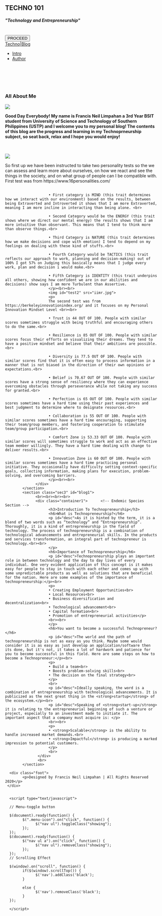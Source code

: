<!DOCTYPE html>
<html lang="en">
<head>
      <meta charset="UTF-8">
      <meta name="viewport" content="width=device-width, initial-scale=1.0">
      <meta http-equiv="X-UA-Compatible" content="ie=edge">
      <title>Personal Blog</title>
      <link rel="stylesheet" href="styles.css">
      <link rel="stylesheet" href="https://maxcdn.bootstrapcdn.com/font-awesome/4.7.0/css/font-awesome.min.css">
      <link href="https://fonts.googleapis.com/css?family=Luckiest+Guy|Righteous" rel="stylesheet">
      <link href="https://fonts.googleapis.com/css?family=Maven+Pro" rel="stylesheet">
      <link rel="stylesheet" href="https://maxcdn.bootstrapcdn.com/bootstrap/4.1.3/css/bootstrap.min.css">
      <script src="https://ajax.googleapis.com/ajax/libs/jquery/3.3.1/jquery.min.js"></script>
      <script src="https://cdnjs.cloudflare.com/ajax/libs/popper.js/1.14.3/umd/popper.min.js"></script>
      <script src="https://maxcdn.bootstrapcdn.com/bootstrap/4.1.3/js/bootstrap.min.js"></script>
      <script src="https://code.jquery.com/jquery-3.3.1.js"></script>
</head>
<body>
      <div class="sec1" id="sec1">
            <div class="center">
                  <h2>TECHNO 101</h2>
                  <h5>"Technology and Entrepreneurship"</h5>
                  <br>
                  <a href="#blog" ><button>PROCEED</button></a>
            </div>
            <div class="header">
                  <nav>
                        <div class="menu-icon">
                              <i class="fa fa-bars fa-2x"></i>
                        </div>
                        <a href="#sec1">
                              <div class="logo">
                                    <span class="highlight">Techno</span>|Blog
                              </div>
                        </a>
                        <div class="menu">
                              <ul>
                                    <li><a href="#blog1">Intro</a></li>
                                    <li><a href="#blog">Author</a></li>
                              </ul>
                        </div>
                  </nav>
            </div>
      </div>
      <div class="container-fluid">
            <section class="sec2" id="blog">
                  <br><br><br><br>
                  <div class="container1">      <!-- Endemic Species Section -->
                        <h3 id="meheader">All About Me</h3>
                        <img id ="profile" src="me.png">
                        <p><strong>Good Day Everybody! My name is Francis Neil Limpahan a 3rd Year BSIT student from University of Science and Technology of Southern Philippines (USTP) and I welcome you to my personal blog! The contents of this blog are the progress and learning in my Technoprneurship subject, so seat back, relax and I hope you would enjoy!</strong>
                        <br><br><br>
                        </p>
                        <img id="personality" src="personality.png">
                        <p>
                        So first up we have been instructed to take two personality tests so the we can assess and learn more about ourselves, on how we react and see the things in the society, and on what group of people can I be compatible with. First test was from https://www.16personalities.com/<br><br>

                        • First category is MIND (this trait determines how we interact with our environment) based on the results, between being Extraverted and Introverted it shows that I am more Extraverted, meaning I am more incline in interacting than being alone. <br>

                        • Second Category would be the ENERGY (this trait shows where we direct our mental energy) the results shows that I am more intuitive than observant. This means that I tend to think more than observe things.<br>

                        • Third Category is NATURE (this trait determines how we make decisions and cope with emotion) I tend to depend on my feelings on dealing with these kind of stuffs.<br>

                        • Fourth Category would be TACTICS (this trait reflects our approach to work, planning and decision-making) out of 100% I got 57% on Judging this basically means that I judge every work, plan and decision i would make.<br>

                        • Fifth Category is IDENTITY (this trait underpins all others, showing how confident we are in our abilities and decisions) show says I am more Turbulent than Assertive.
                        </p><br><br>
                        <img id="test2" src="iimr.jpg">
                        <p>
                        The second test was from https://berkeleyinnovationindex.org/ and it focuses on my Personal Innovation Mindset Level <br><br>

                        • Trust is 44 OUT OF 100. People with similar scores sometimes struggle with being truthful and encouraging others to do the same.<br>

                        • Resilience is 85 OUT OF 100. People with similar scores focus their efforts on visualizing their dreams. They tend to have a positive mindset and believe that their ambitions are possible.<br>

                        • Diversity is 77.5 OUT OF 100. People with similar scores find that it is often easy to process information in a manner that is not biased in the direction of their own opinions or expectations.<br>

                        • Belief is 70.67 OUT OF 100. People with similar scores have a strong sense of resiliency where they can experience overcoming obstacles through perseverance while not taking any success for granted.<br>

                        • Perfection is 65 OUT OF 100. People with similar scores sometimes have a hard time using their past experiences and best judgment to determine where to designate resources.<br>

                        • Collaboration is 55 OUT OF 100. People with similar scores sometimes have a hard time encouraging, supporting their team/group members, and fostering cooperation to stimulate team/group participation.<br>

                        • Comfort Zone is 53.33 OUT OF 100. People with similar scores will sometimes struggle to work and act as an effective team member willingly. They have a hard time dealing with change to deliver results.<br>

                        • Innovation Zone is 60 OUT OF 100. People with similar scores sometimes have a hard time practicing personal initiative. They occasionally have difficulty setting context-specific goals, collecting information, making plans for execution, problem-solving, and overcoming barriers.
                        </p><br><br>
                  </div>          
            </section>
            <section class="sec3" id="blog1">
                  <br><br><br><br>
                  <div class="container1">      <!-- Endemic Species Section -->
                        <h3>Introduction To Technopreneurship</h3>
                        <h6>What is Technopreneurship?</h6>
                        <p id="desc">As it is hinted by the term, it is a blend of two words such as “technology” and “Entrepreneurship”. Thoroughly, it is a kind of entrepreneurship in the field of technology. The process of technopreneurship is a combination of technological advancements and entrepreneurial skills. In the products and services transformation, an integral part of technopreneur is technology.<br><br>
                        </p>
                        <h6>Importance of Technopreneurship</h6>
                        <p id="desc">Technopreneurship plays an important role in between technology and the day to day lives of every individual. One very evident application of this concept is it makes easy for people to stay in touch with each other and comes up with some unpredictable products as well as solutions that are beneficial for the nation. Here are some examples of the importance of technopreneurship:</p><br>
                        <p>
                        • Creating Employment Opportunities<br>
                        • Local Resources<br>
                        • Business diversification and decentralization<br>
                        • Technological advancement<br>
                        • Capital formation<br>
                        • Promotion of entrepreneurial activities</p>
                        <br><br>
                        </p>
                        <h6>You want to become a successful Technopreneur?</h6>
                        <p id="desc">The world and the path of technopreneurship is not as easy as you think. Maybe some would consider it is as easy as just develop an application/software then its done, but it's not, it takes a lot of hardwork and patience for you to become successful in this field. Here are some steps on how to become a Technopreneur:</p><br>
                        <p>
                        • Build a team<br>
                        • Boosts problem-solving skills<br>
                        • The decision on the final strategy<br>  
                        </p>
                        <br>
                        <p id="desc">Ideally speaking, the word is a combination of entrepreneurship with technological advancements. It is publicized as the next great thing in the <strong>startup</strong> of the ecosystem.</p><br>
                        <p id="desc">Speaking of <strong>start-up</strong> it is relating to the entrepreneurial beginning of such a venture or project, especially to an investment made to initiate it. The important aspect that a company must acquire is: </p>
                        <br><br>
                        <p>
                        • <strong>Scalable</strong> is the ability to handle increased market demands.<br>
                        • <strong>Impactful</strong> is producing a marked impression to potential customers.
                        </p>
                        <br>
                   </div>
                   <br>
            </section>

      <div class="foot">
            <p>Designed by Francis Neil Limpahan | All Rights Reserved 2020</p>
     </div>


      <script type="text/javascript">

      // Menu-toggle button

      $(document).ready(function() {
            $(".menu-icon").on("click", function() {
                  $("nav ul").toggleClass("showing");
            });
      });
      $(document).ready(function() {
            $("nav ul a").on("click", function() {
                  $("nav ul").removeClass("showing");
            });
      });
      // Scrolling Effect

      $(window).on("scroll", function() {
            if($(window).scrollTop()) {
                  $('nav').addClass('black');
            }

            else {
                  $('nav').removeClass('black');
            }
      });

      </script>
</body>
</html>
